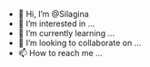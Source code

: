 - 👋 Hi, I’m @Silagina
- 👀 I’m interested in ...
- 🌱 I’m currently learning ...
- 💞️ I’m looking to collaborate on ...
- 📫 How to reach me ...

<!---
Silagina/Silagina is a ✨ special ✨ repository because its `README.md` (this file) appears on your GitHub profile.
You can click the Preview link to take a look at your changes.
--->
